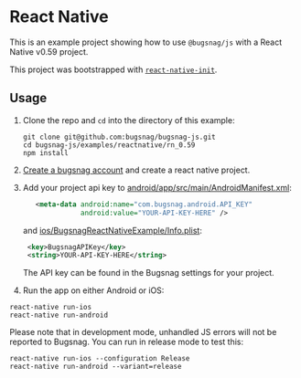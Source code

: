 # React Native

This is an example project showing how to use `@bugsnag/js` with a React Native v0.59 project.

This project was bootstrapped with [`react-native-init`](https://www.npmjs.com/package/react-native-init).

## Usage

1. Clone the repo and `cd` into the directory of this example:
    ```
    git clone git@github.com:bugsnag/bugsnag-js.git
    cd bugsnag-js/examples/reactnative/rn_0.59
    npm install
    ```

1. [Create a bugsnag account](https://app.bugsnag.com/user/new) and create a react native project.

1. Add your project api key to [android/app/src/main/AndroidManifest.xml](android/app/src/main/AndroidManifest.xml#L30-L31):

   ```xml
      <meta-data android:name="com.bugsnag.android.API_KEY"
                 android:value="YOUR-API-KEY-HERE" />
   ```

   and [ios/BugsnagReactNativeExample/Info.plist](ios/BugsnagReactNativeExample/Info.plist#L4-L5):

   ```xml
    <key>BugsnagAPIKey</key>
    <string>YOUR-API-KEY-HERE</string>
   ```

    The API key can be found in the Bugsnag settings for your project.

1. Run the app on either Android or iOS:

```
react-native run-ios
react-native run-android
```

Please note that in development mode, unhandled JS errors will not be reported to Bugsnag. You can run in release mode to test this:

```
react-native run-ios --configuration Release
react-native run-android --variant=release
```
